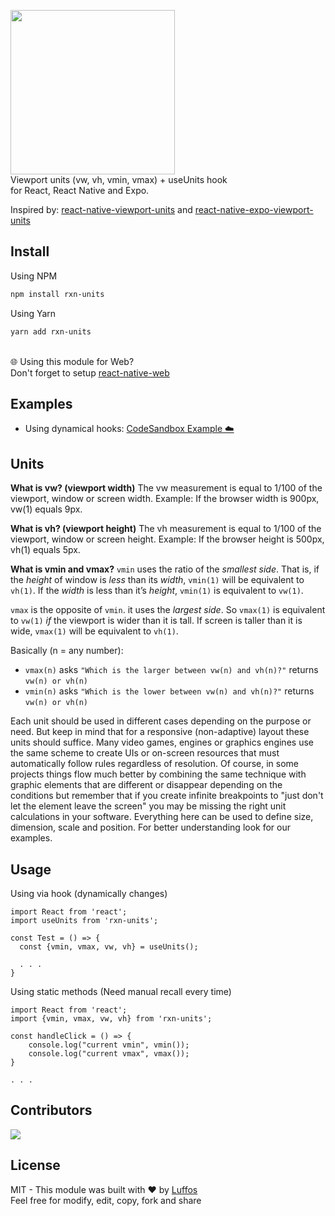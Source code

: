 

<a href="https://www.npmjs.com/package/rxn-units"><img width="263" src="https://i.imgur.com/0vxacb0.png" /></a><br/>
Viewport units (vw, vh, vmin, vmax) + useUnits hook<br/>for React, React Native and Expo.

Inspired by: [react-native-viewport-units](https://github.com/jmstout/react-native-viewport-units) and [react-native-expo-viewport-units](https://github.com/joetakara/react-native-expo-viewport-units)

##  Install

Using NPM
```sh
npm install rxn-units
```

Using Yarn
```sh
yarn add rxn-units
```
<br/> 🌐 Using this module for Web?<br/>Don't forget to setup [react-native-web](https://github.com/necolas/react-native-web)

##  Examples

- Using dynamical hooks: [CodeSandbox Example ☁️](https://codesandbox.io/s/rxn-units-example-ox6n4h)

## Units
**What is vw? (viewport width)**
The vw measurement is equal to 1/100 of the viewport, window or screen width.
Example: If the browser width is 900px, vw(1) equals 9px.

**What is vh? (viewport height)**
The vh measurement is equal to 1/100 of the viewport, window or screen height.
Example: If the browser height is 500px, vh(1) equals 5px.

**What is vmin and vmax?**
`vmin` uses the ratio of the  _smallest side_. That is, if the _height_ of window is  _less_ than its  _width_,  `vmin(1)`  will be equivalent to  `vh(1)`. If the _width_ is less than it’s  _height_,  `vmin(1)`  is equivalent to  `vw(1)`. 

`vmax`  is the  opposite of `vmin`. it uses the  _largest side_. So  `vmax(1)`  is equivalent to  `vw(1)`  _if_  the viewport is wider than it is tall. If screen is taller than it is wide,  `vmax(1)`  will be equivalent to  `vh(1)`.

Basically (n = any number): 
- `vmax(n)` asks `"Which is the larger between vw(n) and vh(n)?"` returns `vw(n) or vh(n)`
- `vmin(n)` asks `"Which is the lower between vw(n) and vh(n)?"`  returns `vw(n) or vh(n)`

Each unit should be used in different cases depending on the purpose or need. But keep in mind that for a responsive (non-adaptive) layout these units should suffice. Many video games, engines or graphics engines use the same scheme to create UIs or on-screen resources that must automatically follow rules regardless of resolution. Of course, in some projects things flow much better by combining the same technique with graphic elements that are different or disappear depending on the conditions but remember that if you create infinite breakpoints to "just don't let the element leave the screen" you may be missing the right unit calculations in your software. Everything here can be used to define size, dimension, scale and position. For better understanding look for our examples.


##  Usage

Using via hook (dynamically changes)

    import React from 'react';
    import useUnits from 'rxn-units';
    
    const Test = () => {
	  const {vmin, vmax, vw, vh} = useUnits();

      . . .
    }
    
Using static methods (Need manual recall every time)

    import React from 'react';
    import {vmin, vmax, vw, vh} from 'rxn-units';
    
    const handleClick = () => {
        console.log("current vmin", vmin());
        console.log("current vmax", vmax());
    }
    
    . . .

## Contributors

<a href = "https://github.com/Luffos/rxn-units/graphs/contributors">
  <img src = "https://contrib.rocks/image?repo=Luffos/rxn-units"/>
</a>

##  License
MIT - This module was built with ❤️ by [Luffos](https://github.com/Luffos)<br/>Feel free for modify, edit, copy, fork and share
